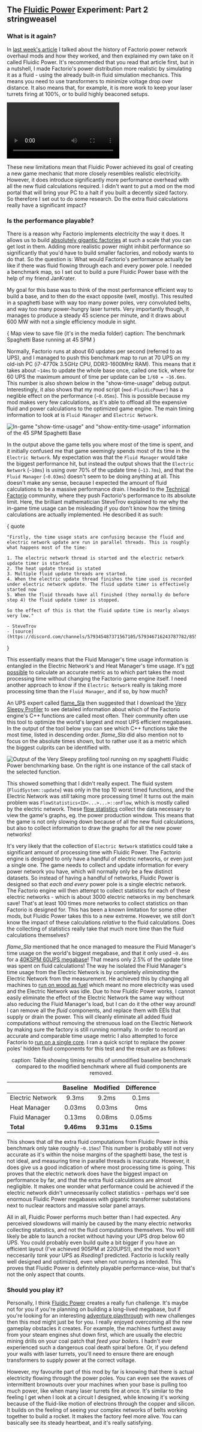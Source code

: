 ## The [Fluidic Power](https://mods.factorio.com/mod/FluidicPower) Experiment: Part 2 <author>stringweasel</author>

### What is it again?

In [last week's article](https://alt-f4.blog/ALTF4-51/) I talked about the history of Factorio power network overhaul mods and how they worked, and then explained my own take on it called Fluidic Power. It's recommended that you read that article first, but in a nutshell, I made Factorio's power distribution more realistic by simulating it as a fluid - using the already built-in fluid simulation mechanics. This means you need to use transformers to minimize voltage drop over distance. It also means that, for example, it is more work to keep your laser turrets firing at 100%, or to build highly beaconed setups.

![An exmaple of biters attacking an outpost with \"show-fluid-box-info\" turned on. The green bar shows the fluid level and blue shows the fluid speed. Notice the lasers intermittently turning off.](media/biters-attack.mp4)

These new limitations mean that Fluidic Power achieved its goal of creating a new game mechanic that more closely resembles realistic electricity. However, it does introduce significantly more performance overhead with all the new fluid calculations required. I didn't want to put a mod on the mod portal that will bring your PC to a halt if you built a decently sized factory. So therefore I set out to do some research. Do the extra fluid calculations really have a significant impact?

### Is the performance playable?

There is a reason why Factorio implements electricity the way it does. It allows us to build [absolutely gigantic factories](https://forums.factorio.com/viewtopic.php?f=204&t=60816) at such a scale that you can get lost in them. Adding more realistic power might inhibit performance so significantly that you'd have to build smaller factories, and nobody wants to do that. So the question is: What would Factorio's performance actually be like if there was fluid flowing through each and every power pole. I needed a benchmark map, so I set out to build a pure Fluidic Power base with the help of my friend JanKrater.

My goal for this base was to think of the most performance efficient way to build a base, and to then do the exact opposite (well, mostly). This resulted in a spaghetti base with way too many power poles, very convoluted belts, and way too many power-hungry laser turrets. Very importantly though, it manages to produce a steady 45 science per minute, and it draws about 600 MW with not a single efficiency module in sight.

{
    Map view to save file (it's in the media folder)
    caption: The benchmark Spaghetti Base running at 45 SPM
}

Normally, Factorio runs at about 60 updates per second (referred to as UPS), and I managed to push this benchmark map to run at 70 UPS on my old-ish PC (i7-4770k 3.5GHz CPU, DDR3-1600MHz RAM). This means that it takes about `~14ms` to update the whole base once, called one tick, where for 60 UPS the maximum amount of time per update can be `1/60 = ~16.6ms`. This number is also shown below in the "show-time-usage" debug output. Interestingly, it also shows that my mod script (`mod-FluidicPower`) has a neglible effect on the performance (`~0.05ms`). This is possible because my mod makes very few calculations, as it's able to offload all the expensive fluid and power calculations to the optimized game engine. The main timing information to look at is `Fluid Manager` and `Electric Network`.

![In-game "show-time-usage" and "show-entity-time-usage" information of the 45 SPM Spaghetti Base](media/show-time-usage.png)

In the output above the game tells you where most of the time is spent, and it initially confused me that game seemingly spends most of its time in the `Electric Network`. My expectation was that the `Fluid Manager` would take the biggest performance hit, but instead the output shows that the `Electric Network` (`~10ms`) is using over 70% of the update time (`~13.7ms`), and that the `Fluid Manager` (`~0.03ms`) doesn't seem to be doing anything at all. This doesn't make any sense, because I expected the amount of fluid calculations to be a massive performance drain. I headed to the [Technical Factorio](reddit.com/r/technicalfactorio) community, where they push Factorio's performance to its absolute limit. Here, the brilliant mathematician SteveTrov explained to me why the in-game time usage can be misleading if you don't know how the timing calculations are actually implemented. He described it as such:

{
    quote

    "Firstly, the time usage stats are confusing because the fluid and electric network update are run in parallel threads. This is roughly what happens most of the time:

    1. The electric network thread is started and the electric network update timer is started.
    2. The heat update thread is stated
    3. Multiple fluid update threads are started.
    4. When the electric update thread finishes the time used is recorded under electric network update. The fluid update timer is effectively started now
    5. When the fluid threads have all finished (they normally do before step 4) the fluid update timer is stopped.

    So the effect of this is that the fluid update time is nearly always very low."

    - SteveTrov
    - [source](https://discord.com/channels/579345487371567105/579346716243787782/855875612274851881)
}

This essentially means that the Fluid Manager's time usage information is entangled in the Electric Network's and Heat Manager's time usage. It's [not possible](https://discord.com/channels/579345487371567105/579345487837003836/784493971824312340) to calculate an accurate metric as to which part takes the most processing time without changing the Factorio game engine itself. I need another approach to know if the `Electric Network` really is taking more processing time than the `Fluid Manager`, and if so, by how much?

An UPS expert called [flame_Sla](https://www.reddit.com/r/technicalfactorio/comments/ks2xtk/20k_spm_201000spm_belts_v30/) then suggested that I download the [Very Sleepy Profiler](http://www.codersnotes.com/sleepy/) to see detailed information about which of the Factorio engine's C++ functions are called most often. Their community often use this tool to optimize the world's largest and most UPS efficient megabases. In the output of the tool below you can see which C++ functions take the most time, listed in descending order. *flame_Sla* did also mention not to focus on the absolute times shown, but to rather use it as a metric which the biggest culprits can be identified with.

![Output of the Very Sleepy profiling tool running on my spaghetti Fluidic Power benchmarking base. On the right is one instance of the call stack of the selected function.](media/sleepy-cs-output.png)

This showed something that I didn't really expect. The fluid system (`FluidSystem::update`) was only in the top 10 worst timed functions, and the Electric Network was _still_ taking more processing time! It turns out the main problem was `FlowStatistics<ID<...>...>::onFlow`, which is mostly called by the electric network. These [flow statistics](https://lua-api.factorio.com/latest/LuaFlowStatistics.html) collect the data necessary to view the game's graphs, eg. the power production window. This means that the game is not only slowing down because of all the new fluid calculations, but also to collect information to draw the graphs for all the new power networks!

It's very likely that the collection of `Electric Network` statistics could take a significant amount of processing time with Fluidic Power. The Factorio engine is designed to only have a handful of electric networks, or even just a single one. The game needs to collect and update information for every power network you have, which will normally only be a few distinct datasets. So instead of having a handful of networks, Fluidic Power is designed so that _each and every_ power pole is a single electric network. The Factorio engine will then attempt to collect statistics for each of these electric networks - which is about 3000 electric networks in my benchmark save! That's at least 100 times more networks to collect statistics on than Factorio is designed for. This has been a known limitation for some other mods, but Fluidic Power takes this to a new extreme. However, we still don't know the impact of these calculations _relative_ to the fluid calculations. Does the collecting of statistics really take that much more time than the fluid calculations themselves?

*flame_Sla* mentioned that he once managed to measure the Fluid Manager's time usage on the world's biggest megabase, and that it only used `~0.4ms` for a [40KSPM 60UPS megabase](https://www.reddit.com/r/factorio/comments/nmxayx/new_ups_record_40k_spm_60_ups_no_mods_details_in/)! That means only 2.5% of the update time was spent on fluid calculations! The way he isolated the Fluid Manager's time usage from the Electric Network is by completely _eliminating_ the Electric Network from the measurement. He achieved this by changing all machines to [run on wood as fuel](https://discord.com/channels/579345487371567105/579346716243787782/825170120162148383) which meant no more electricity was used and the Electric Network was idle. Due to how Fluidic Power works, I cannot easily eliminate the effect of the Electric Network the same way without also reducing the Fluid Manager's load, but I can do it the other way around! I can remove all the _fluid_ components, and replace them with EEIs that supply or drain the power. This will cleanly eliminate all added fluid computations without removing the strenuous load on the Electric Network by making sure the factory is still running normally. In order to record an accurate and comparable time usage metric I also attempted to force Factorio to [run on a single core](https://www.reddit.com/r/technicalfactorio/comments/mead38/how_to_turn_off_multithreading_to_get_more_useful/). I ran a quick script to replace the power poles' hidden fluid components for this test and the result are as follows:

<center>

caption: Table showing timing results of unmodified baseline benchmark compared to the modified benchmark where all fluid components are removed.

|                  	| Baseline 	| Modified 	| Difference 	|
|------------------	|:--------:	|:--------: |:-----------:|
| Electric Network 	| 9.3ms    	| 9.2ms     | 0.1ms      	|
| Heat Manager     	| 0.03ms   	| 0.03ms    | 0ms        	|
| Fluid Manager    	| 0.13ms   	| 0.08ms    | 0.05ms     	|
| **Total**         | **9.46ms**|**9.31ms** | **0.15ms**    |

</center>

This shows that _all_ the extra fluid computations from Fluidic Power in this benchmark only take roughly `~0.15ms`! This number is probably still not very accurate as it's within the noise margins of the spaghetti base, the test is not ideal, and measuring time in parallel threads is inaccurate. However, it does give us a good indication of where most processing time is going. This proves that the electric network does have the biggest impact on performance by far, and that the extra fluid calculations are almost negligible. It makes one wonder what performance could be achieved if the electric network didn't unnecessarily collect statistics - perhaps we'd see enormous Fluidic Power megabases with gigantic transformer substations next to nuclear reactors and massive solar panel arrays.

All in all, Fluidic Power performs much better than I had expected. Any perceived slowdowns will mainly be caused by the many electric networks collecting statistics, and not the fluid computations themselves. You will still likely be able to launch a rocket without having your UPS drop below 60 UPS. You could probably even build quite a bit bigger if you have an efficient layout (I've achieved 90SPM at 220UPS!), and the mod won't neccesarily *tank* your UPS as *Rseding1* predicted. Factorio is luckily really well designed and optimized, even when not running as intended. This proves that Fluidic Power is definitely playable performance-wise, but that's not the only aspect that counts.

### Should you play it?

Personally, I think [Fluidic Power](https://mods.factorio.com/mod/FluidicPower) creates a really fun challenge. It's maybe not for you if you're planning on building a long-lived megabase, but if you're looking for an interesting [adventure playthrough](https://www.reddit.com/r/factorio/comments/qna0s7/comment/hjinkhd/) with new challenges then this mod might just be for you. I really enjoyed overcoming all the new gameplay obstacles it creates. For example, the machines furthest away from your steam engines shut down first, which are usually the electric mining drills on your coal patch that _feed your boilers_. I hadn't ever experienced such a dangerous coal death spiral before. Or, if you defend your walls with laser turrets, you'll need to ensure there are enough transformers to supply power at the correct voltage.

However, my favourite part of this mod by far is knowing that there is actual electricity flowing through the power poles. You can even see the waves of intermittent brownouts over your machines when your base is pulling too much power, like when many laser turrets fire at once. It's similar to the feeling I get when I look at a circuit I designed, while knowing it's working because of the fluid-like motion of electrons through the copper and silicon. It builds on the feeling of seeing your complex networks of belts working together to build a rocket. It makes the factory feel more alive. You can basically see its steady heartbeat, and it's really satisfying.
